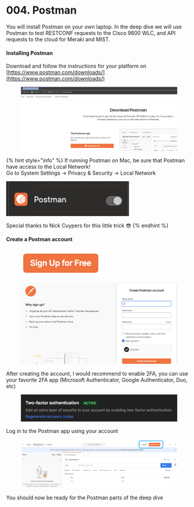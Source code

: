 # 004. Postman

You will install Postman on your own laptop. In the deep dive we will use Postman to test RESTCONF requests to the Cisco 9800 WLC, and API requests to the cloud for Meraki and MIST.

#### Installing Postman

Download and follow the instructions for your platform on [https://www.postman.com/downloads/](https://www.postman.com/downloads/)

<figure><img src="../../.gitbook/assets/image (67).png" alt=""><figcaption></figcaption></figure>

{% hint style="info" %}
If running Postman on Mac, be sure that Postman have access to the Local Network!\
Go to System Settings -> Privacy & Security -> Local Network

![](<../../.gitbook/assets/image (68).png>)

Special thanks to Nick Cuypers for this little trick :sunglasses:
{% endhint %}

#### Create a Postman account

<div align="left"><figure><img src="../../.gitbook/assets/image (69).png" alt=""><figcaption></figcaption></figure></div>

<figure><img src="../../.gitbook/assets/image (70).png" alt=""><figcaption></figcaption></figure>

After creating the account, I would recommend to enable 2FA, you can use your favorite 2FA app (Microsoft Authenticator, Google Authenticator, Duo, etc)

<div align="left"><figure><img src="../../.gitbook/assets/image (71).png" alt=""><figcaption></figcaption></figure></div>

Log in to the Postman app using your account

<figure><img src="../../.gitbook/assets/image (72).png" alt=""><figcaption></figcaption></figure>

You should now be ready for the Postman parts of the deep dive
